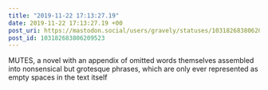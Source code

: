 ```yaml
---
title: "2019-11-22 17:13:27.19"
date: 2019-11-22 17:13:27.19 +00
post_uri: https://mastodon.social/users/gravely/statuses/103182683806209523
post_id: 103182683806209523
---
```

MUTES, a novel with an appendix of omitted words themselves assembled into nonsensical but grotesque phrases, which are only ever represented as empty spaces in the text itself


